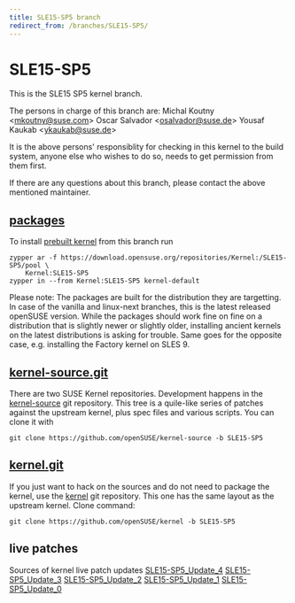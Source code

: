 ```yaml
---
title: SLE15-SP5 branch
redirect_from: /branches/SLE15-SP5/
---
```

# SLE15-SP5
This is the SLE15 SP5 kernel branch.

The persons in charge of this branch are:
Michal Koutny <[mkoutny@suse.com](mailto:mkoutny@suse.com?subject=SLE15-SP5%20branch)>
Oscar Salvador <[osalvador@suse.de](mailto:osalvador@suse.de?subject=SLE15-SP5%20branch)>
Yousaf Kaukab <[ykaukab@suse.de](mailto:ykaukab@suse.de?subject=SLE15-SP5%20branch)>

It is the above persons' responsiblity for checking in this kernel to
the build system, anyone else who wishes to do so, needs to get
permission from them first.

If there are any questions about this branch, please contact the above
mentioned maintainer.


## [packages](https://download.opensuse.org/repositories/Kernel:/SLE15-SP5)
To install
[prebuilt kernel](https://download.opensuse.org/repositories/Kernel:/SLE15-SP5)
from this branch run

```
zypper ar -f https://download.opensuse.org/repositories/Kernel:/SLE15-SP5/pool \
    Kernel:SLE15-SP5
zypper in --from Kernel:SLE15-SP5 kernel-default
```

Please note: The packages are built for the distribution they are
targetting. In case of the vanilla and linux-next branches, this is the
latest released openSUSE version. While the packages should work fine on
fine on a distribution that is slightly newer or slightly older,
installing ancient kernels on the latest distributions is asking for
trouble. Same goes for the opposite case, e.g. installing the Factory
kernel on SLES 9.

## [kernel-source.git](https://github.com/openSUSE/kernel-source/tree/SLE15-SP5)
There are two SUSE Kernel repositories. Development happens in the
[kernel-source](https://github.com/openSUSE/kernel-source/tree/SLE15-SP5)
git repository. This tree is a quile-like series of patches against the
upstream kernel, plus spec files and various scripts. You can clone it
with

```
git clone https://github.com/openSUSE/kernel-source -b SLE15-SP5
```

## [kernel.git](https://github.com/openSUSE/kernel/tree/SLE15-SP5)
If you just want to hack on the sources and do not need to package the
kernel, use the [kernel](https://github.com/openSUSE/kernel/tree/SLE15-SP5)
git repository. This one has the same layout as the upstream kernel. Clone
command:

```
git clone https://github.com/openSUSE/kernel -b SLE15-SP5
```

## live patches
Sources of kernel live patch updates [SLE15-SP5_Update_4](https://github.com/SUSE/kernel-livepatch/tree/SLE15-SP5_Update_4) [SLE15-SP5_Update_3](https://github.com/SUSE/kernel-livepatch/tree/SLE15-SP5_Update_3) [SLE15-SP5_Update_2](https://github.com/SUSE/kernel-livepatch/tree/SLE15-SP5_Update_2) [SLE15-SP5_Update_1](https://github.com/SUSE/kernel-livepatch/tree/SLE15-SP5_Update_1) [SLE15-SP5_Update_0](https://github.com/SUSE/kernel-livepatch/tree/SLE15-SP5_Update_0)
